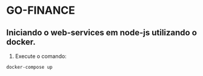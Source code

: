 # GO-FINANCE

## Iniciando o web-services em node-js utilizando o docker.

1. Execute o comando:
```
docker-compose up
```

